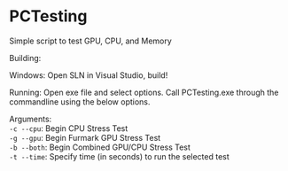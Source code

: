 # PCTesting
Simple script to test GPU, CPU, and Memory

Building: 

Windows:
Open SLN in Visual Studio, build!

Running: 
Open exe file and select options.
Call PCTesting.exe through the commandline using the below options.

Arguments:   
`-c --cpu`: Begin CPU Stress Test  
`-g --gpu`: Begin Furmark GPU Stress Test  
`-b --both`: Begin Combined GPU/CPU Stress Test  
`-t --time`: Specify time (in seconds) to run the selected test
